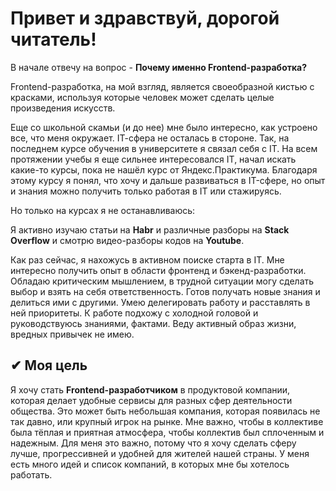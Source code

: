 # Привет и здравствуй, дорогой читатель!

В начале отвечу на вопрос - **Почему именно Frontend-разработка?**

Frontend-разработка, на мой взгляд, является своеобразной кистью с красками, используя которые человек может сделать целые произведения искусств.

Еще со школьной скамьи (и до нее) мне было интересно, как устроено все, что меня окружает. IT-cфера не осталась в стороне. Так, на последнем курсе обучения в университете я связал себя с IT. На всем протяжении учебы я еще сильнее интересовался IT, начал искать какие-то курсы, пока не нашёл курс от Яндекс.Практикума. Благодаря этому курсу я понял, что хочу и дальше развиваться в IT-сфере, но опыт и знания можно получить только работая в IT или стажируясь.

Но только на курсах я не останавливаюсь:

Я активно изучаю статьи на **Habr** и различные разборы на **Stack Overflow** и смотрю видео-разборы кодов на **Youtube**.

Как раз сейчас, я нахожусь в активном поиске старта в IT. Мне интересно получить опыт в области фронтенд и бэкенд-разработки. Обладаю критическим мышлением, в трудной ситуации могу сделать выбор и взять на себя ответственность. Готов получать новые знания и делиться ими с другими. Умею делегировать работу и расставлять в ней приоритеты. К работе подхожу с холодной головой и руководствуюсь знаниями, фактами. Веду активный образ жизни, вредных привычек не имею.

## ✔ Моя цель

Я хочу стать **Frontend-разработчиком** в продуктовой компании, которая делает удобные сервисы для разных сфер деятельности общества. Это может быть небольшая компания, которая появилась не так давно, или крупный игрок на рынке. Мне важно, чтобы в коллективе была тёплая и приятная атмосфера, чтобы коллектив был сплоченным и надежным.
Для меня это важно, потому что я хочу сделать сферу лучше, прогрессивней и удобней для жителей нашей страны. У меня есть много идей и список компаний, в которых мне бы хотелось работать.
